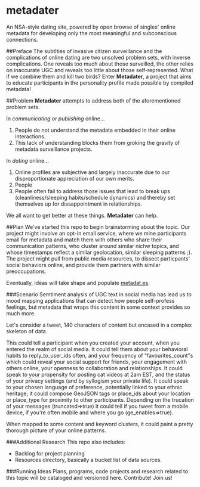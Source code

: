 metadater
=========

An NSA-style dating site, powered by open browse of singles' online metadata for developing only the most meaningful and subconscious connections.

##Preface
The subtlties of invasive citizen surveillance and the complications of online dating are two unsolved problem sets, with inverse complications. One reveals too much about those surveilled, the other relies on inaccurate UGC and reveals too little about those self-represented. What if we combine them and kill two birds? Enter **Metadater**, a project that aims to educate participants in the personality profile made possible by compiled metadata! 

##Problem
**Metadater** attempts to address both of the aforementioned problem sets.

In *communicating or publishing* online… 

1. People do not understand the metadata embedded in their online interactions.
2. This lack of understanding blocks them from groking the gravity of metadata surveillance projects.  

In *dating* online…  

1. Online profiles are subjective and largely inaccurate due to our disproportionate appreciation of our own merits.
2. People
3. People often fail to address those issues that lead to break ups (cleanliness/sleeping habits/schedule dynamics) and thereby set themselves up for dissappointment in relationships.

We all want to get better at these things. **Metadater** can help.

##Plan
We've started this repo to begin brainstorming about the topic. Our project might involve an opt-in email service, where we mine participants email for metadata and match them with others who share their communication patterns, who cluster around similar nichw topics, and whose timestamps reflect a similar geolocation, similar sleeping patterns ;). The project might pull from public media resources, to dissect particpants' social behaviors online, and provide them partners with similar preoccupations.   

Eventually, ideas will take shape and populate [metadat.es](http://metadat.es/).

###Scenario
Semtiment analysis of UGC text in social media has lead us to mood mapping applications that can detect how people self-profess feelings, but metadata that wraps this content in some context provides so much more. 

Let's consider a tweet, 140 characters of content but encased in a complex skeleton of data.  

This could tell a participant when you created your account, when you entered the realm of social media. It could tell them about your behavioral habits to reply_to_user_ids often, and your frequency of "favourites_count"s which could reveal your social support for friends, your engagement with others online, your openness to collaboration and relationships. It could speak to your propensity for posting cat videos at 2am EST, and the status of your privacy settings (and by syllogism your private life). It could speak to your chosen language of preference, potentially linked to your ethnic heritage; it could compose GeoJSON tags or place_ids about your location or place_type for proximity to other participants. Depending on the trucation of your messages (truncated=>true) it could tell if you tweet from a mobile device, if you're often mobile and where you go (ge_enables=>true).  

When mapped to some content and keyword clusters, it could paint a pretty thorough picture of your online patterns.

###Additional Research
This repo also includes:  

* Backlog for project planning
* Resources directory, basically a bucket list of data sources.

###Running Ideas
Plans, programs, code projects and research related to this topic will be cataloged and versioned here. Contribute! Join us! 
